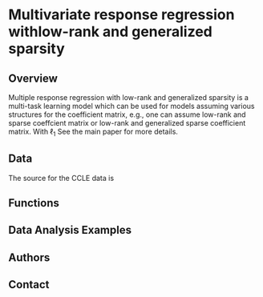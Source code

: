 # Multivariate response regression withlow-rank and generalized sparsity

## Overview

Multiple response regression with low-rank and generalized sparsity is a multi-task learning model which can be used for models assuming various structures for the coefficient matrix, e.g., one can assume low-rank and sparse coeffcient matrix or low-rank and generalized sparse coefficient matrix. With $\ell_1$
See the main paper for more details.

## Data

The source for the CCLE data is 

## Functions

## Data Analysis Examples

## Authors

## Contact
